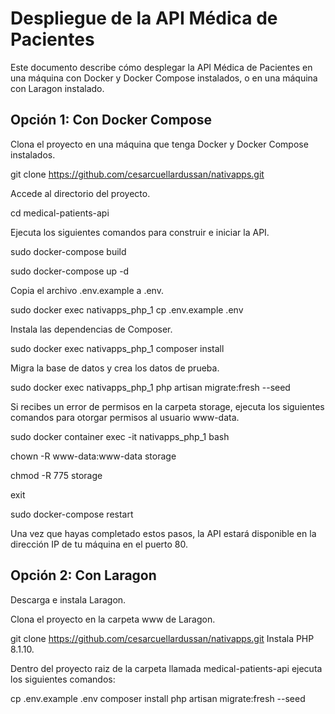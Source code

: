 

# Despliegue de la API Médica de Pacientes

Este documento describe cómo desplegar la API Médica de Pacientes en una máquina con Docker y Docker Compose instalados, o en una máquina con Laragon instalado.

## Opción 1: Con Docker Compose

Clona el proyecto en una máquina que tenga Docker y Docker Compose instalados.

git clone https://github.com/cesarcuellardussan/nativapps.git

Accede al directorio del proyecto.

cd medical-patients-api

Ejecuta los siguientes comandos para construir e iniciar la API.

sudo docker-compose build

sudo docker-compose up -d

Copia el archivo .env.example a .env.

sudo docker exec nativapps_php_1 cp .env.example .env

Instala las dependencias de Composer.

sudo docker exec nativapps_php_1 composer install

Migra la base de datos y crea los datos de prueba.

sudo docker exec nativapps_php_1 php artisan  migrate:fresh --seed

Si recibes un error de permisos en la carpeta storage, ejecuta los siguientes comandos para otorgar permisos al usuario www-data.

sudo docker container exec -it nativapps_php_1 bash

chown -R www-data:www-data storage

chmod -R 775 storage

exit

sudo docker-compose restart

Una vez que hayas completado estos pasos, la API estará disponible en la dirección IP de tu máquina en el puerto 80.

## Opción 2: Con Laragon

Descarga e instala Laragon.

Clona el proyecto en la carpeta www de Laragon.

git clone https://github.com/cesarcuellardussan/nativapps.git
Instala PHP 8.1.10.

Dentro del proyecto raiz de la carpeta llamada medical-patients-api ejecuta los siguientes comandos:

cp .env.example .env
composer install
php artisan migrate:fresh --seed
